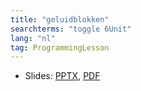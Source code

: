 ```yaml
---
title: "geluidblokken"
searchterms: "toggle 6Unit"
lang: "nl"
tag: ProgrammingLesson
---
```

 <ul>
 <li class="ng-binding">Slides:
 <a href="ProgrammingLessons/6b-geluidblokken.pptx">PPTX</a>,
 <a href="ProgrammingLessons/6b-geluidblokken.pdf">PDF</a>
 </li>
 </ul>
